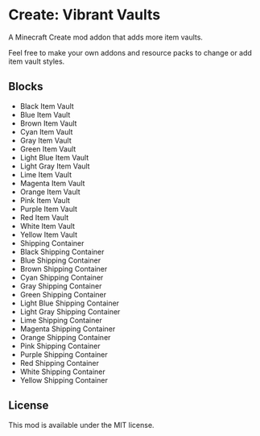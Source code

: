 # Create: Vibrant Vaults

A Minecraft Create mod addon that adds more item vaults.

Feel free to make your own addons and resource packs to change or add item vault styles.

## Blocks

- Black Item Vault
- Blue Item Vault
- Brown Item Vault
- Cyan Item Vault
- Gray Item Vault
- Green Item Vault
- Light Blue Item Vault
- Light Gray Item Vault
- Lime Item Vault
- Magenta Item Vault
- Orange Item Vault
- Pink Item Vault
- Purple Item Vault
- Red Item Vault
- White Item Vault
- Yellow Item Vault
- Shipping Container
- Black Shipping Container
- Blue Shipping Container
- Brown Shipping Container
- Cyan Shipping Container
- Gray Shipping Container
- Green Shipping Container
- Light Blue Shipping Container
- Light Gray Shipping Container
- Lime Shipping Container
- Magenta Shipping Container
- Orange Shipping Container
- Pink Shipping Container
- Purple Shipping Container
- Red Shipping Container
- White Shipping Container
- Yellow Shipping Container

## License

This mod is available under the MIT license.
